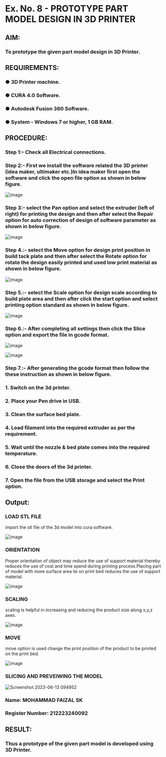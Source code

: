 # Ex. No. 8 - PROTOTYPE PART MODEL DESIGN IN 3D PRINTER 
## AIM: 
### To prototype the given part model design in 3D Printer.

## REQUIREMENTS:
### ●	3D Printer machine.
### ●	CURA 4.0 Software.
### ●	Autodesk Fusion 360 Software.
### ●	System - Windows 7 or higher, 1 GB RAM.

## PROCEDURE:

### Step 1:- Check all Electrical connections.

### Step 2:- First we install the software related the 3D printer (idea maker, ultimaker etc.)In idea maker first open the software and click the open file option as shown in below figure.

![image](https://github.com/Sellakumar1987/Ex.-No.-8.-PROTOTYPE-PART-MODEL-DESIGN-IN-3D-PRINTER/assets/113594316/059ab4e7-f3fb-49a9-ba8e-12bdd082abef)

### Step 3:- select the Pan option and select the extruder (left of right) for printing the design and then after select the Repair option for auto correction of design of software parameter as shown in below figure.

![image](https://github.com/Sellakumar1987/Ex.-No.-8.-PROTOTYPE-PART-MODEL-DESIGN-IN-3D-PRINTER/assets/113594316/835c55fd-6195-4d73-9f5c-4af36f5a4cce)

### Step 4.:- select the Move option for design print position in build tack plate and then after select the Rotate option for rotate the design easily printed and used low print material as shown in below figure.

![image](https://github.com/Sellakumar1987/Ex.-No.-8.-PROTOTYPE-PART-MODEL-DESIGN-IN-3D-PRINTER/assets/113594316/8736080c-f421-4dd0-bae8-860df6f3583e)

### Step 5.:- select the Scale option for design scale according to build plate area and then after click the start option and select printing option standard as shown in below figure.

![image](https://github.com/Sellakumar1987/Ex.-No.-8.-PROTOTYPE-PART-MODEL-DESIGN-IN-3D-PRINTER/assets/113594316/98458892-2f68-4de0-bec7-24959ec598fa)

### Step 6.:- After completing all settings then click the Slice option and export the file in gcode format.

![image](https://github.com/Sellakumar1987/Ex.-No.-8.-PROTOTYPE-PART-MODEL-DESIGN-IN-3D-PRINTER/assets/113594316/f4b8b55e-6cb2-46a7-b42c-180bc5e68668)

![image](https://github.com/Sellakumar1987/Ex.-No.-8.-PROTOTYPE-PART-MODEL-DESIGN-IN-3D-PRINTER/assets/113594316/eafa933a-7e03-4f73-930d-75fb28d48716)

### Step 7.:- After generating the gcode format then follow the these instruction as shown in below figure.
###   1.	Switch on the 3d printer.
###   2.	Place your Pen drive in USB.
###   3.	Clean the surface bed plate.
###   4.	Load filament into the required extruder as per the requirement.
###   5.	Wait until the nozzle & bed plate comes into the required temperature.
###   6.	Close the doors of the 3d printer.
###   7.	Open the file from the USB storage and select the Print option.

## Output:
### LOAD STL FILE
import the stl file of the 3d model into cura software.


![image](https://github.com/gururamu08/Ex.-No.-8.-PROTOTYPE-PART-MODEL-DESIGN-IN-3D-PRINTER/assets/118707009/3b75d8df-dbbc-4733-821e-8b9ee202cea2)


### ORIENTATION
Proper orientation of object may reduce the use of support material thereby reduces the use of cost and time spend during printing process.Placing part of model with more surface area lie on print bed reduces the use of support material.

![image](https://github.com/gururamu08/Ex.-No.-8.-PROTOTYPE-PART-MODEL-DESIGN-IN-3D-PRINTER/assets/118707009/5183103b-c9c0-4de8-86df-6120d5c48170)


### SCALING
scaling is helpful in increasing and reducing the product size along x,y,z axes.

![image](https://github.com/gururamu08/Ex.-No.-8.-PROTOTYPE-PART-MODEL-DESIGN-IN-3D-PRINTER/assets/118707009/a09abf28-65b7-4c4b-9638-f96684a28e82)


### MOVE
move option is used change the print position of the product to be printed on the print bed.

![image](https://github.com/gururamu08/Ex.-No.-8.-PROTOTYPE-PART-MODEL-DESIGN-IN-3D-PRINTER/assets/118707009/2c8901e5-7619-4f5a-b062-5a24f76d4436)


### SLICING AND PREVEIWING THE MODEL


![Screenshot 2023-06-13 094952](https://github.com/gururamu08/Ex.-No.-8.-PROTOTYPE-PART-MODEL-DESIGN-IN-3D-PRINTER/assets/118707009/cd544457-36b5-4a16-bde4-66c1337a824b)


### Name: MOHAMMAD FAIZAL SK
### Register Number: 212223240092

## RESULT:
###   Thus a prototype of the given part model is developed using 3D Printer.

